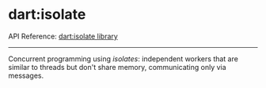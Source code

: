 # dart:isolate

API Reference: [dart:isolate library](https://api.dartlang.org/apidocs/channels/stable/dartdoc-viewer/dart-isolate) 

---

Concurrent programming using _isolates_:
independent workers that are similar to threads
but don't share memory,
communicating only via messages.
